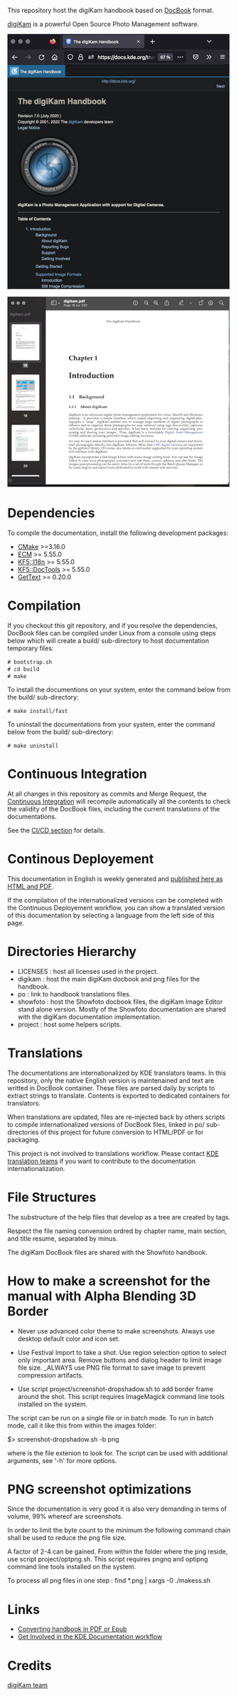 This repository host the digiKam handbook based on [DocBook](https://en.wikipedia.org/wiki/DocBook) format.

[digiKam](https://www.digikam.org/about/features/) is a powerful Open Source Photo Management software.


[![](project/images/digiKam_handbook_HTML.png "HTML Version of digiKam Handbook Shown in Web Browser")](project/images/digiKam_handbook_HTML.png)

[![](project/images/digiKam_handbook_PDF.png "PDF Version of digiKam Handbook Shown in PDF Viewer")](project/images/digiKam_handbook_PDF.png)

# Dependencies

To compile the documentation, install the following development packages:

* [CMake](https://www.cmake.org) >=3.16.0
* [ECM](https://invent.kde.org/frameworks/extra-cmake-modules) >= 5.55.0
* [KF5::I18n](https://invent.kde.org/frameworks/ki18n) >= 5.55.0
* [KF5::DocTools](https://invent.kde.org/frameworks/kdoctools) >= 5.55.0
* [GetText](https://www.gnu.org/software/gettext) >= 0.20.0

# Compilation

If you checkout this git repository, and if you resolve the dependencies, DocBook files can be compiled
under Linux from a console using steps below which will create a build/ sub-directory to host documentation
temporary files:

```
# bootstrap.sh
# cd build
# make
```

To install the documentions on your system, enter the command below from the build/ sub-directory:

```
# make install/fast
```

To uninstall the documentations from your system, enter the command below from the build/ sub-directory:

```
# make uninstall
```

# Continuous Integration

At all changes in this repository as commits and Merge Request, the [Continuous Integration](https://en.wikipedia.org/wiki/Continuous_integration)
will recompile automatically all the contents to check the validity of the DocBook files, including the current translations
of the documentations.

See the [CI/CD section](https://invent.kde.org/documentation/digikam-doc/-/pipelines) for details.

# Continous Deployement

This documentation in English is weekly generated and [published here as HTML and PDF](https://docs.kde.org/index.php?language=en&package=digikam-doc).

If the compilation of the internationalized versions can be completed with the Continuous Deployement workflow,
you can show a translated version of this documentation by selecting a language from the left side of this page.

# Directories Hierarchy

- LICENSES : host all licenses used in the project.
- digikam  : host the main digiKam docbook and png files for the handbook.
- po       : link to handbook translations files.
- showfoto : host the Showfoto docbook files, the digiKam Image Editor stand alone version.
             Mostly of the Showfoto documentation are shared with the digiKam documentation implementation.
- project  : host some helpers scripts.

# Translations

The documentations are internationalized by KDE translators teams. In this repository, only the native English
version is maintenained and text are writted in DocBook container. These files are parsed daily by scripts to
extract strings to translate. Contents is exported to dedicated containers for translators.

When translations are updated, files are re-injected back by others scripts to compile internationalized versions
of DocBook files, linked in po/ sub-directories of this project for future conversion to HTML/PDF or for packaging.

This project is not involved to translations workflow. Please contact [KDE translation teams](https://l10n.kde.org/docs/index-script.php)
if you want to contribute to the documentation internationalization.

# File Structures

The substructure of the help files that develop as a tree are created by <chapter> tags.

Respect the file naming convension ordred by chapter name, main section, and title resume, separated by minus.

The digiKam DocBook files are shared with the Showfoto handbook.

# How to make a screenshot for the manual with Alpha Blending 3D Border

- Never use advanced color theme to make screenshots. Always use desktop default color and icon set.

- Use Festival Import to take a shot. Use region selection option to select only
  important area. Remove buttons and dialog header to limit image file size.
  _ALWAYS use PNG file format to save image to prevent compression artifacts.

- Use script project/screenshot-dropshadow.sh to add border frame around the shot.
This script requires ImageMagick command line tools installed on the system.

The script can be run on a single file or in batch mode. To run in batch
mode, call it like this from within the images folder:

$> screenshot-dropshadow.sh -b png

where <png> is the file extenion to look for. The script can be used
with additional arguments, see '-h' for more options.

# PNG screenshot optimizations

Since the documentation is very good it is also very demanding in terms of volume, 99% whereof are screenshots.

In order to limit the byte count to the minimum the following command chain shall be used to reduce the png file size.

A factor of 2-4 can be gained. From within the folder where the png reside, use script project/optpng.sh.
This script requires pngnq and optipng command line tools installed on the system.

To process all png files in one step : find *.png | xargs -0 ./makess.sh

# Links

- [Converting handbook in PDF or Epub](https://userbase.kde.org/How_To_Convert_a_UserBase_Manual_to_Docbook#Converting_into_PDF)
- [Get Involved in the KDE Documentation workflow](https://community.kde.org/Get_Involved/documentation)

# Credits

[digiKam team](https://www.digikam.org/support/contact/)

